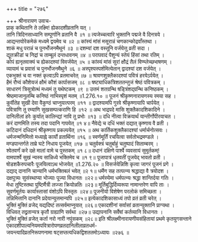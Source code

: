 +++
title = "२७६"

+++
श्रीनारायण उवाच-  
प्राक् कथितानि ते लक्ष्मि! ह्येकादशीव्रतानि यत् ।  
तानि त्रिदिनसाध्यानि सम्पूर्णानि व्रतानि वै ॥१ ॥
त्यजेच्चत्वारि भुक्तानि पद्मजे वै दिनत्रये ।  
आद्यन्तयोरेकमेकं मध्यमे द्वयमेव च ॥२ ॥
कांस्यं मांसं मसूरान्नं चणकान्कोद्रवाँस्तथा ।  
शाकं मधु परान्नं च पुनर्भोजनमैथुनं ॥३ ॥
दशम्यां दश वस्तूनि वर्जयेत्तु व्रती सदा ।  
द्यूतक्रीडां च निद्रां च ताम्बूलं दन्तधावनम् ॥४ ॥
परापवादं पैशुन्यं स्तेयं हिंसां तथा रतिम् ।  
कोपं ह्यनृतवाक्यं च ह्येकादश्यां विवर्जयेत् ॥५ ॥
कांस्यं मांसं सुरां क्षौद्रं तैलं विण्म्लेच्छभाषणम् ।  
व्यायामं च प्रवासं च पुनर्भोजनमैथुने ॥६ ॥
अस्पृश्यस्पर्शमित्येतान् द्वादश्यां दश वर्जयेत् ।  
एकभुक्तं च वा नक्तं कृत्वाऽपि व्रतमाचरेत् ॥७ ॥
श्रावणशुक्लैकादश्यां पवित्रं हरयेऽर्पयेत् ।  
हैमं रौप्यं कौशेयजं क्षौमं कौशं कार्पासजम् ॥८ ॥
षष्ट्याधिकत्रिशततन्तुजं श्रेष्ठं पवित्रकम् ।  
साधारणं त्रिसूत्रोत्थं मध्यमं तु यथेष्टकम् ॥९ ॥
उत्तमं शतग्रन्थि षड्त्रिंशद्ग्रन्थि कनिष्ठकम् ।  
श्रेष्ठमाजानुलम्बि कनिष्ठं नाभिस्पृशं मतम् ॥1.276.१० ॥
पूजनं श्रीकृष्णनारायणस्य रमया सह ।  
कुर्वीतेह सुखी देवा वैकुण्ठं चाप्नुयात्परम् ॥११ ॥
द्वादश्यामपि गुरवे श्रीकृष्णायापि चार्पयेत् ।  
पवित्राणि तु रम्याणि सुखसम्पत्कराणि हि ॥१२ ॥
अथ भाद्रपदे मासि शुक्लैकादशिकादिने ।  
दानिलीलां हरेः कुर्यात् कालिन्द्यां नावि तु प्रभोः ॥१३ ॥
दधि नीत्वा विक्रयार्थं यान्तीर्गोपीरयाचत ।  
करं दाणमिति तस्य तदा पदानि गापयेत् ॥१ ४॥
नैवेद्ये च दधिं भक्तं दद्यात् कृष्णाय वै व्रती ।  
कटिदानं दधिदानं श्रीकृष्णाय प्रकल्पयेत् ॥१५ ॥
अथ कार्तिकशुक्लैकादश्यां धर्मार्चनोत्सवः ।  
धर्मजन्मनिमित्तो मध्याह्ने कार्यो व्रतार्थिना ॥१६ ॥
स्वर्णमूर्तिं रचयित्वा सर्वतोभद्रमण्डले ।  
मण्डपान्तर्गते ताम्रे घटे निधाय पूजयेत् ॥१७ ॥
चतुर्वक्त्रं चतुर्बाहुं चतुष्पादं सिताम्बरम् ।  
श्वेतवर्णं करे दक्षे मालां वामे च पुस्तकम् ॥१ ८॥
दधानं दक्षिणे पार्श्वे व्यवसायं सुमूर्तकम्!  
वामपार्श्वे सुखं न्यस्य सान्निध्ये भक्तिमेव च ॥१ ९॥
पूजापात्रं धृतवतीं पूजयेद् भावतो व्रती ।  
षोडशकैरुपचारैः पूजयित्वाऽथ भोजयेत् ॥1.276.२० ॥
विसर्जयेन्निशि कृत्वा जागरं पूजनं प्रगे ।  
दद्याद् दानानि चान्यानि धर्मभक्तिबलं भवेत् ॥२ १॥
धर्मेण सह तत्पत्न्य श्रद्धाद्या वै त्रयोदश ।  
दक्षपुत्र्यः सुसंस्थाप्या भोज्याः पूज्या विधानतः ॥२२॥
धर्मस्येमा धर्मपत्न्यः श्रद्धा शान्तिर्दया गतिः ।  
मेधा तुष्टिस्तथा पुष्टिर्मैत्री लज्जा क्रियोन्नतिः ॥२३॥
मूर्तिबुद्धिर्दिव्यरूपा नामान्तरेण वापि ताः ।  
सुवर्णमूर्तयः कार्यास्तासां वंशोऽपि विस्तृतः ॥२४॥
पूजनीयो विशेषेण परलोकं समिच्छता ।  
तन्निमित्तानि दानानि प्रदेयान्युत्तमान्यपि ॥२५॥
इत्येकादशिकासाध्यं तपो व्रतं व्रती चरेत् ।  
भुक्तिं मुक्तिं व्रजेद् यद्यदिष्टं तत्सर्वमाप्नुयात् ॥२६॥
एकादशीनां सर्वासां व्रतान्युक्तानि प्राग्यथा ।  
विधिवत् तद्व्रतान्यत्र कृतौ ग्राह्याणि सर्वथा ॥२७॥
उद्यापनानि सर्वेषां कर्तव्यानि विधानतः ।  
भुक्तिं मुक्तिं व्रजेत् कर्ता नरो नारी नपुंसकम् ॥२८॥
इति श्रीलक्ष्मीनारायणीयसंहितायां प्रथमे कृतयुगसन्ताने एकादशीपाल्यनियमपवित्रारोपणव्रतदानिलीलाव्रतधर्म-  
जयन्त्यादिव्रतनिरूपणनामा षट्सप्तत्यधिकद्विशततमोऽध्यायः ॥२७६ ॥
  
